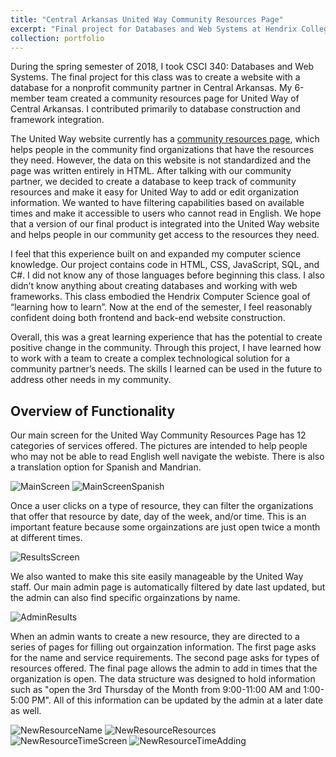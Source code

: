 ```yaml
---
title: "Central Arkansas United Way Community Resources Page"
excerpt: "Final project for Databases and Web Systems at Hendrix College (CSCI 340)<br/><img src='https://github.com/SandersKM/SandersKM.github.io/blob/master/images/screencapture-localhost-53661-2018-07-08-21_23_58.png'>"
collection: portfolio
---
```


During the spring semester of 2018, I took CSCI 340: Databases and Web
Systems. The final project for this class was to create a website with a database for a
nonprofit community partner in Central Arkansas. My 6-member team created a community
resources page for United Way of Central Arkansas. I contributed primarily to database construction and framework integration.

The United Way website currently has a [community resources page](https://www.uwcark.org/help), which helps
people in the community find organizations that have the resources they need.
However, the data on this website is not standardized and the page was written entirely
in HTML. After talking with our community partner, we decided to create a database to
keep track of community resources and make it easy for United Way to add or edit
organization information. We wanted to have filtering capabilities based on available
times and make it accessible to users who cannot read in English. We hope that a
version of our final product is integrated into the United Way website and helps people
in our community get access to the resources they need.

I feel that this experience built on and expanded my computer science
knowledge. Our project contains code in HTML, CSS, JavaScript, SQL, and C#. I did
not know any of those languages before beginning this class. I also didn’t know
anything about creating databases and working with web frameworks. 
This class embodied the Hendrix Computer Science goal of “learning how to
learn”. Now at the end of the semester, I feel reasonably confident doing both frontend
and back-end website construction.

Overall, this was a great learning experience that has the potential to create
positive change in the community. Through this project, I have learned how to work with
a team to create a complex technological solution for a community partner’s needs. The
skills I learned can be used in the future to address other needs in my community. 


## Overview of Functionality

Our main screen for the United Way Community Resources Page has 12 categories of services offered. The pictures are intended to help people who may not be able to read English well navigate the webiste. There is also a translation option for Spanish and Mandrian. 

![MainScreen](https://github.com/SandersKM/SandersKM.github.io/blob/master/images/screencapture-localhost-53661-2018-07-08-21_23_58.png)
![MainScreenSpanish](https://github.com/SandersKM/SandersKM.github.io/blob/master/images/screencapture-localhost-53661-2018-07-08-21_31_38.png)

Once a user clicks on a type of resource, they can filter the organizations that offer that resource by date, day of the week, and/or time. This is an important feature because some orgainzations are just open twice a month at different times. 

![ResultsScreen](https://github.com/SandersKM/SandersKM.github.io/blob/master/images/screencapture-localhost-53661-Home-InitialResults-2-2018-07-08-21_25_48.png)

We also wanted to make this site easily manageable by the United Way staff. Our main admin page is automatically filtered by date last updated, but the admin can also find specific orgainzations by name.

![AdminResults](https://github.com/SandersKM/SandersKM.github.io/blob/master/images/screencapture-localhost-53661-Organizations-2018-07-08-21_26_50.png)

When an admin wants to create a new resource, they are directed to a series of pages for filling out orgainzation information. The first page asks for the name and service requirements. The second page asks for types of resources offered. The final page allows the admin to add in times that the organization is open. The data structure was designed to hold information such as "open the 3rd Thursday of the Month from 9:00-11:00 AM and 1:00-5:00 PM". All of this information can be updated by the admin at a later date as well. 

![NewResourceName](https://github.com/SandersKM/SandersKM.github.io/blob/master/images/screencapture-localhost-53661-Organizations-Create-2018-07-08-21_27_42.png)
![NewResourceResources](https://github.com/SandersKM/SandersKM.github.io/blob/master/images/screencapture-localhost-53661-Resources-Create-116-2018-07-08-21_29_09.png)
![NewResourceTimeScreen](https://github.com/SandersKM/SandersKM.github.io/blob/master/images/screencapture-localhost-53661-Times-AddTimes-116-2018-07-08-21_30_40.png)
![NewResourceTimeAdding](https://github.com/SandersKM/SandersKM.github.io/blob/master/images/screencapture-localhost-53661-Times-Create-116-2018-07-08-21_31_16.png)
